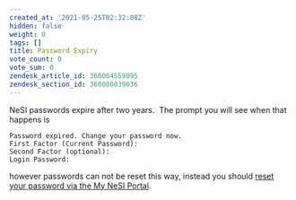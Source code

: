 ```yaml
---
created_at: '2021-05-25T02:32:08Z'
hidden: false
weight: 0
tags: []
title: Password Expiry
vote_count: 0
vote_sum: 0
zendesk_article_id: 360004559095
zendesk_section_id: 360000039036
---
```


NeSI passwords expire after two years.  The prompt you will see when
that happens is

```sl
Password expired. Change your password now.
First Factor (Current Password): 
Second Factor (optional): 
Login Password: 
```

however passwords can not be reset this way, instead you should [reset
your password via the My NeSI
Portal](../../Getting_Started/Accessing_the_HPCs/Setting_Up_and_Resetting_Your_Password.md).
